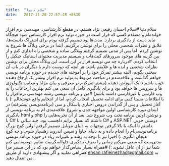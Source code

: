```yaml
---
title:  "سلام دنیا"
date:   2017-11-20 22:57:48 +0330
---
```

سلام دنیا
#سلام
احسان رفیعی نژاد هستم. در مقطع کارشناسی،‌ مهندسی نرم افزار خوانده‌ام و معتقدم  کسی که قرار است در حوزه تولید نرم افزار کارشناس شود هیچگاه نباید دست از یادگیری بردارد.
مدت‌ها بود تصمیم گرفته بودم برای اشتراک دانسته‌ها، علایق و نظرات شخصی محلی را برای نوشتن برگزینم. ابتدا در برخی وبلاگ ها شروع به نوشتن کردم. اما پس از مدتی تصمیم گرفتم وبلاگی ساده و شخصی راه اندازی کنم و از بین گزینه های موجود سرورهای گیت‌هاب و سیستم مدیریت محتوای استاتیک جیکیل را انتخاب کردم.
#درباره چه می نویسم
قرار بر این است، این وبلاگ محلی برای نوشتن نظرات شخصی و ایده ها و علایقم باشد. هر آنچه که دوست دارم با دیگران در باب آن سخنی بگویم، البته بیشتر تمرکز خود را بر آموخته های جدیدم در حوزه برنامه نویسی خواهم گذاشت و علاقه‌مندم در مباحث مربوط به تولید نرم افزار بیشتر یک ارجاع دهنده خوب باشم تا یک آموزش دهنده.(بیشتر تمرکزم بر معرفی و بیان مزایا و معایب تکنولوژی ها و سرویس ها خواهد بود و برای یادگیری کامل آن سعی می کنم بهترین ارجاعات را به وب فارسی یا غیرفارسی داشته باشم)
#من و برنامه نویسی
رشته مهندسی نرم‌افزار را با اطلاعات نسبتا کمی برای ادامه تحصیل انتخاب کردم، اما از انتخابم واقع خوشحالم :)
با آغاز تحصیل و پس از گذراندن دروس اجباری پاسکال و سی (برنامه‌نویسی پیشرفته) در ابتدای دوره کارشناسی اولین مواجهه جدی و شروع علاقه‌مندی ام به برنامه نویسی از یادگیری html و php و نوشتن اولین برنامه تحت وب شروع شد. بعد از آن تجربه‌هایی را با C# داشتم که بسیار برایم دلچسب بود. چند سالی با C# و ASP.NET دوستی خوبی داشتم تا اینکه با بالا گرفتن توجهات به دنیای موبایل تصمیم گرفتم اولین کوچ بزرگ برنامه‌نویسی‌ام را انجام داده و به دنیای جاوا و سپس اندروید رهسپار شوم. و چه کوچ هیجان انگیزی :)
اخیرا نیز با توجه به رشد و تغییرات زیاد در حوزه برنامه نویسی مدتی‌ست که سعی می‌کنم زمانی را صرف یادگیری جاوااسکریپت نمایم. توصیه می کنم شما نیز از آن غافل نشوید :)
#همراه
بسیار سپاس‌گذار خواهم بود که در این مسیر مرا همراهی نمایید و اگر پیشنهادی دارید از طریق ehsan.rafieinezhad@gmail.com به من انتقال دهید.
